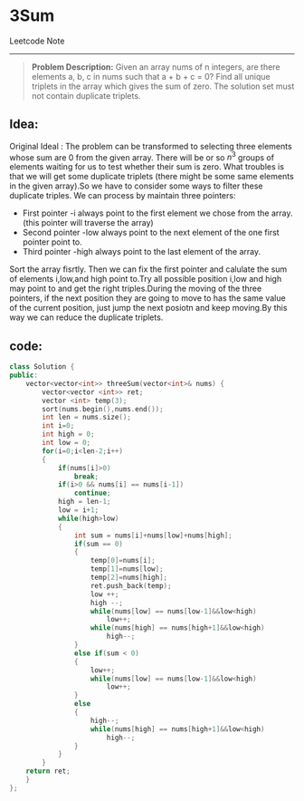 ﻿# 3Sum

Leetcode Note

-------

> **Problem Description:**
>Given an array nums of n integers, are there elements a, b, c in nums such that a + b + c = 0? 
>Find all unique triplets in the array which gives the sum of zero.
>The solution set must not contain duplicate triplets.

## Idea:

Original Ideal : The problem can be transformed to selecting three elements whose sum are 0 from the given array. There will be or so $n^3$ groups of elements waiting for us to test whether their sum is zero. What troubles is that we will get some duplicate triplets (there might be some same elements in the given array).So we have to consider some ways to filter these duplicate triples. 
We can process by maintain three pointers:

- First pointer -i always point to the first element we chose from the array.(this pointer will traverse the array)
- Second pointer -low always point to the next element of the one first pointer point to.
- Third pointer -high always point to the last element of the array.

Sort the array fisrtly. Then we can fix the first pointer and calulate the sum of elements i,low,and high point to.Try all possible position i,low and high may point to and get the right triples.During the moving of the three pointers, if the next position they are going to move to has the same value of the current position, just jump the next posiotn and keep moving.By this way we can reduce the duplicate triplets.

## code:
```C++
class Solution {
public:
    vector<vector<int>> threeSum(vector<int>& nums) {
        vector<vector <int>> ret;
        vector <int> temp(3);
        sort(nums.begin(),nums.end());
        int len = nums.size();
        int i=0;
        int high = 0;
        int low = 0;
        for(i=0;i<len-2;i++)
        {
            if(nums[i]>0)
                break;
            if(i>0 && nums[i] == nums[i-1])
                continue;
            high = len-1;
            low = i+1;
            while(high>low)
            {
                int sum = nums[i]+nums[low]+nums[high];
                if(sum == 0)
                {
                    temp[0]=nums[i];
                    temp[1]=nums[low];
                    temp[2]=nums[high];
                    ret.push_back(temp);
                    low ++;
                    high --;
                    while(nums[low] == nums[low-1]&&low<high)
                        low++;
                    while(nums[high] == nums[high+1]&&low<high)
                        high--;
                }
                else if(sum < 0)
                {
                    low++;
                    while(nums[low] == nums[low-1]&&low<high)
                        low++;
                }
                else
                {
                    high--;
                    while(nums[high] == nums[high+1]&&low<high)
                        high--;
                }
            }
        }
    return ret;
    }
};
```
